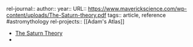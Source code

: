 rel-journal::
author::
year::
URL:: https://www.maverickscience.com/wp-content/uploads/The-Saturn-theory.pdf
tags:: article, reference #astromythology
rel-projects:: [[Adam's Atlas]]


- [The Saturn Theory](https://www.maverickscience.com/wp-content/uploads/The-Saturn-theory.pdf)
-
